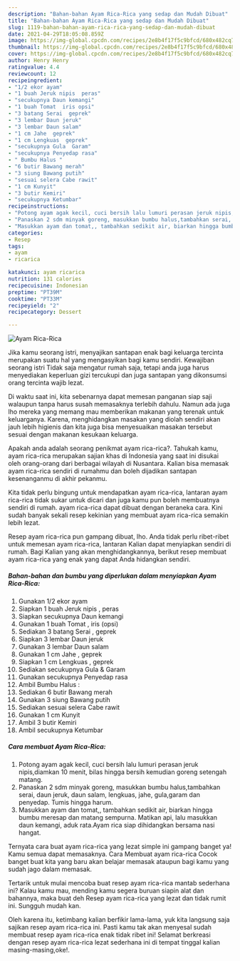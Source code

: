 ```yaml
---
description: "Bahan-bahan Ayam Rica-Rica yang sedap dan Mudah Dibuat"
title: "Bahan-bahan Ayam Rica-Rica yang sedap dan Mudah Dibuat"
slug: 1119-bahan-bahan-ayam-rica-rica-yang-sedap-dan-mudah-dibuat
date: 2021-04-29T18:05:08.859Z
image: https://img-global.cpcdn.com/recipes/2e8b4f17f5c9bfcd/680x482cq70/ayam-rica-rica-foto-resep-utama.jpg
thumbnail: https://img-global.cpcdn.com/recipes/2e8b4f17f5c9bfcd/680x482cq70/ayam-rica-rica-foto-resep-utama.jpg
cover: https://img-global.cpcdn.com/recipes/2e8b4f17f5c9bfcd/680x482cq70/ayam-rica-rica-foto-resep-utama.jpg
author: Henry Henry
ratingvalue: 4.4
reviewcount: 12
recipeingredient:
- "1/2 ekor ayam"
- "1 buah Jeruk nipis  peras"
- "secukupnya Daun kemangi"
- "1 buah Tomat  iris opsi"
- "3 batang Serai  geprek"
- "3 lembar Daun jeruk"
- "3 lembar Daun salam"
- "1 cm Jahe  geprek"
- "1 cm Lengkuas  geprek"
- "secukupnya Gula  Garam"
- "secukupnya Penyedap rasa"
- " Bumbu Halus "
- "6 butir Bawang merah"
- "3 siung Bawang putih"
- "sesuai selera Cabe rawit"
- "1 cm Kunyit"
- "3 butir Kemiri"
- "secukupnya Ketumbar"
recipeinstructions:
- "Potong ayam agak kecil, cuci bersih lalu lumuri perasan jeruk nipis,diamkan 10 menit, bilas hingga bersih kemudian goreng setengah matang."
- "Panaskan 2 sdm minyak goreng, masukkan bumbu halus,tambahkan serai, daun jeruk, daun salam, lengkuas, jahe, gula,garam dan penyedap. Tumis hingga harum."
- "Masukkan ayam dan tomat,, tambahkan sedikit air, biarkan hingga bumbu meresap dan matang sempurna. Matikan api, lalu masukkan daun kemangi, aduk rata.Ayam rica siap dihidangkan bersama nasi hangat."
categories:
- Resep
tags:
- ayam
- ricarica

katakunci: ayam ricarica 
nutrition: 131 calories
recipecuisine: Indonesian
preptime: "PT39M"
cooktime: "PT33M"
recipeyield: "2"
recipecategory: Dessert

---
```



![Ayam Rica-Rica](https://img-global.cpcdn.com/recipes/2e8b4f17f5c9bfcd/680x482cq70/ayam-rica-rica-foto-resep-utama.jpg)

Jika kamu seorang istri, menyajikan santapan enak bagi keluarga tercinta merupakan suatu hal yang mengasyikan bagi kamu sendiri. Kewajiban seorang istri Tidak saja mengatur rumah saja, tetapi anda juga harus menyediakan keperluan gizi tercukupi dan juga santapan yang dikonsumsi orang tercinta wajib lezat.

Di waktu  saat ini, kita sebenarnya dapat memesan panganan siap saji walaupun tanpa harus susah memasaknya terlebih dahulu. Namun ada juga lho mereka yang memang mau memberikan makanan yang terenak untuk keluarganya. Karena, menghidangkan masakan yang diolah sendiri akan jauh lebih higienis dan kita juga bisa menyesuaikan masakan tersebut sesuai dengan makanan kesukaan keluarga. 



Apakah anda adalah seorang penikmat ayam rica-rica?. Tahukah kamu, ayam rica-rica merupakan sajian khas di Indonesia yang saat ini disukai oleh orang-orang dari berbagai wilayah di Nusantara. Kalian bisa memasak ayam rica-rica sendiri di rumahmu dan boleh dijadikan santapan kesenanganmu di akhir pekanmu.

Kita tidak perlu bingung untuk mendapatkan ayam rica-rica, lantaran ayam rica-rica tidak sukar untuk dicari dan juga kamu pun boleh membuatnya sendiri di rumah. ayam rica-rica dapat dibuat dengan beraneka cara. Kini sudah banyak sekali resep kekinian yang membuat ayam rica-rica semakin lebih lezat.

Resep ayam rica-rica pun gampang dibuat, lho. Anda tidak perlu ribet-ribet untuk memesan ayam rica-rica, lantaran Kalian dapat menyiapkan sendiri di rumah. Bagi Kalian yang akan menghidangkannya, berikut resep membuat ayam rica-rica yang enak yang dapat Anda hidangkan sendiri.

<!--inarticleads1-->

##### Bahan-bahan dan bumbu yang diperlukan dalam menyiapkan Ayam Rica-Rica:

1. Gunakan 1/2 ekor ayam
1. Siapkan 1 buah Jeruk nipis , peras
1. Siapkan secukupnya Daun kemangi
1. Gunakan 1 buah Tomat , iris (opsi)
1. Sediakan 3 batang Serai , geprek
1. Siapkan 3 lembar Daun jeruk
1. Gunakan 3 lembar Daun salam
1. Gunakan 1 cm Jahe , geprek
1. Siapkan 1 cm Lengkuas , geprek
1. Sediakan secukupnya Gula &amp; Garam
1. Gunakan secukupnya Penyedap rasa
1. Ambil  Bumbu Halus :
1. Sediakan 6 butir Bawang merah
1. Gunakan 3 siung Bawang putih
1. Sediakan sesuai selera Cabe rawit
1. Gunakan 1 cm Kunyit
1. Ambil 3 butir Kemiri
1. Ambil secukupnya Ketumbar




<!--inarticleads2-->

##### Cara membuat Ayam Rica-Rica:

1. Potong ayam agak kecil, cuci bersih lalu lumuri perasan jeruk nipis,diamkan 10 menit, bilas hingga bersih kemudian goreng setengah matang.
1. Panaskan 2 sdm minyak goreng, masukkan bumbu halus,tambahkan serai, daun jeruk, daun salam, lengkuas, jahe, gula,garam dan penyedap. Tumis hingga harum.
1. Masukkan ayam dan tomat,, tambahkan sedikit air, biarkan hingga bumbu meresap dan matang sempurna. Matikan api, lalu masukkan daun kemangi, aduk rata.Ayam rica siap dihidangkan bersama nasi hangat.




Ternyata cara buat ayam rica-rica yang lezat simple ini gampang banget ya! Kamu semua dapat memasaknya. Cara Membuat ayam rica-rica Cocok banget buat kita yang baru akan belajar memasak ataupun bagi kamu yang sudah jago dalam memasak.

Tertarik untuk mulai mencoba buat resep ayam rica-rica mantab sederhana ini? Kalau kamu mau, mending kamu segera buruan siapin alat dan bahannya, maka buat deh Resep ayam rica-rica yang lezat dan tidak rumit ini. Sungguh mudah kan. 

Oleh karena itu, ketimbang kalian berfikir lama-lama, yuk kita langsung saja sajikan resep ayam rica-rica ini. Pasti kamu tak akan menyesal sudah membuat resep ayam rica-rica enak tidak ribet ini! Selamat berkreasi dengan resep ayam rica-rica lezat sederhana ini di tempat tinggal kalian masing-masing,oke!.


